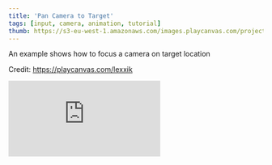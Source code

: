 ```yaml
---
title: 'Pan Camera to Target'
tags: [input, camera, animation, tutorial]
thumb: https://s3-eu-west-1.amazonaws.com/images.playcanvas.com/projects/12/693889/B745F1-image-75.jpg
---
```

An example shows how to focus a camera on target location

Credit: https://playcanvas.com/lexxik
<div className="iframe-container">
    <iframe loading="lazy" src="https://playcanv.as/p/5SJsWtg3/" title="Pan Camera to Target" webkitallowfullscreen="true" mozallowfullscreen="true" allow="autoplay" allowfullscreen="true" allowvr="" scrolling="no" frameborder="0" />
</div>
